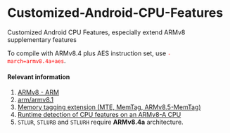 # Customized-Android-CPU-Features
Customized Android CPU Features, especially extend ARMv8 supplementary features

To compile with ARMv8.4 plus AES instruction set, use <font color="red">`-march=armv8.4a+aes`</font>.

#### Relevant information

1. [ARMv8 - ARM](https://en.wikichip.org/wiki/arm/armv8)
1. [arm/armv8.1](https://en.wikichip.org/wiki/arm/armv8.1)
1. [Memory tagging extension (MTE, MemTag, ARMv8.5-MemTag)](https://en.wikichip.org/wiki/arm/mte)
1. [Runtime detection of CPU features on an ARMv8-A CPU](https://community.arm.com/developer/tools-software/oss-platforms/b/android-blog/posts/runtime-detection-of-cpu-features-on-an-armv8-a-cpu)
1. `STLUR`, `STLURB` and `STLURH` require **ARMv8.4a** architecture.
